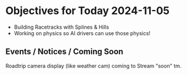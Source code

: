 # Objectives for Today 2024-11-05

- Building Racetracks with Splines & Hills
- Working on physics so AI drivers can use those physics!

## Events / Notices / Coming Soon

Roadtrip camera display (like weather cam) coming to Stream "soon" tm.
